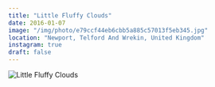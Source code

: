 ```yaml
---
title: "Little Fluffy Clouds"
date: 2016-01-07
image: "/img/photo/e79ccf44eb6cbb5a885c57013f5eb345.jpg"
location: "Newport, Telford And Wrekin, United Kingdom"
instagram: true
draft: false
---
```


![Little Fluffy Clouds](/img/photo/e79ccf44eb6cbb5a885c57013f5eb345.jpg)
